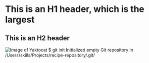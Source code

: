# <h1> This is an H1 header, which is the largest
## <h2> This is an H2 header
![Image of Yaktocat](https://octodex.github.com/images/yaktocat.png)
$ git init
Initialized empty Git repository in /Users/skills/Projects/recipe-repository/.git/
